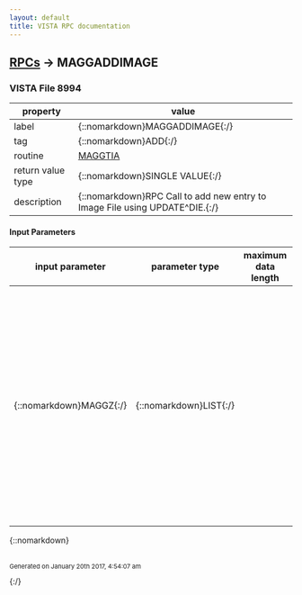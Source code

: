 ```yaml
---
layout: default
title: VISTA RPC documentation
---
```




## [RPCs](TableOfContent.md) &#8594; MAGGADDIMAGE 



### VISTA File 8994 


 property | value 
--- | --- 
 label | {::nomarkdown}MAGGADDIMAGE{:/}
 tag | {::nomarkdown}ADD{:/}
 routine | [MAGGTIA](http://code.osehra.org/dox/Routine_MAGGTIA_source.html)
 return value type | {::nomarkdown}SINGLE VALUE{:/}
 description | {::nomarkdown}RPC Call to add new entry to Image File using UPDATE^DIE.{:/}

#### Input Parameters

| input parameter | parameter type | maximum data length | required | description | 
| --- | --- | --- | --- | --- | 
| {::nomarkdown}MAGGZ{:/} | {::nomarkdown}LIST{:/} |  | {::nomarkdown}true{:/} | {::nomarkdown}MAGGZ is an array of fields and their entries.   i.e. MAGGZ(1)=\.5^38\   field .5   data is 38 If Long Description is included in fields, we create a new array to holdthe text, and pass that to UPDATE^DIE. If this entry is an object group then MAGGZ(n)=\2005.04^344\(The field 2005.04 is the OBJECT GROUP MULTIPLE.) Special processing is done to 'coded' entries.i.e. MAGGZ(n)=\ABS^STUFFONLY\  The \ABS\ code tells routine to take extraaction depending on piece 2, \STUFFONLY\, which says to NOT schedule theabstract to be created by the background processor.{:/} | 

{::nomarkdown} <br/><br/><p style="font-size: 11px">Generated on January 20th 2017, 4:54:07 am</p>{:/}